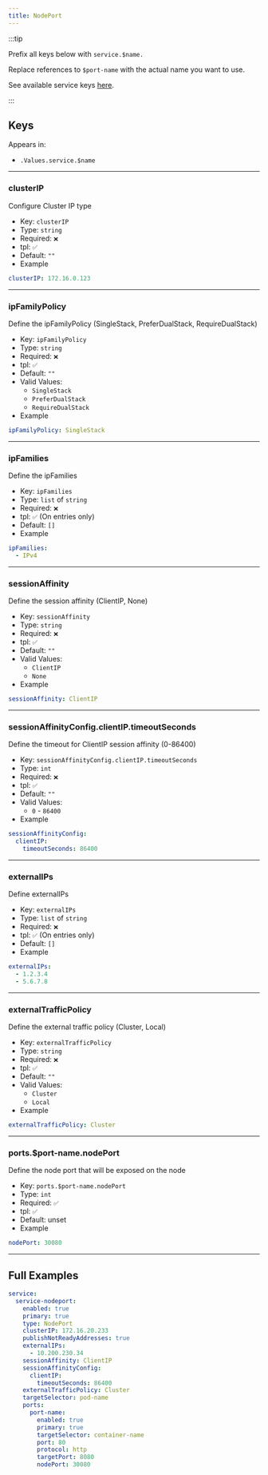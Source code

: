 ```yaml
---
title: NodePort
---
```


:::tip

Prefix all keys below with `service.$name.`

Replace references to `$port-name` with the actual name you want to use.

See available service keys [here](./index.md).

:::

## Keys

Appears in:

- `.Values.service.$name`

---

### clusterIP

Configure Cluster IP type

- Key: `clusterIP`
- Type: `string`
- Required: `❌`
- tpl: `✅`
- Default: `""`
- Example

```yaml
clusterIP: 172.16.0.123
```

---

### ipFamilyPolicy

Define the ipFamilyPolicy (SingleStack, PreferDualStack, RequireDualStack)

- Key: `ipFamilyPolicy`
- Type: `string`
- Required: `❌`
- tpl: `✅`
- Default: `""`
- Valid Values:
  - `SingleStack`
  - `PreferDualStack`
  - `RequireDualStack`
- Example

```yaml
ipFamilyPolicy: SingleStack
```

---

### ipFamilies

Define the ipFamilies

- Key: `ipFamilies`
- Type: `list` of `string`
- Required: `❌`
- tpl: `✅` (On entries only)
- Default: `[]`
- Example

```yaml
ipFamilies:
  - IPv4
```

---

### sessionAffinity

Define the session affinity (ClientIP, None)

- Key: `sessionAffinity`
- Type: `string`
- Required: `❌`
- tpl: `✅`
- Default: `""`
- Valid Values:
  - `ClientIP`
  - `None`
- Example

```yaml
sessionAffinity: ClientIP
```

---

### sessionAffinityConfig.clientIP.timeoutSeconds

Define the timeout for ClientIP session affinity (0-86400)

- Key: `sessionAffinityConfig.clientIP.timeoutSeconds`
- Type: `int`
- Required: `❌`
- tpl: `✅`
- Default: `""`
- Valid Values:
  - `0` - `86400`
- Example

```yaml
sessionAffinityConfig:
  clientIP:
    timeoutSeconds: 86400
```

---

### externalIPs

Define externalIPs

- Key: `externalIPs`
- Type: `list` of `string`
- Required: `❌`
- tpl: `✅` (On entries only)
- Default: `[]`
- Example

```yaml
externalIPs:
  - 1.2.3.4
  - 5.6.7.8
```

---

### externalTrafficPolicy

Define the external traffic policy (Cluster, Local)

- Key: `externalTrafficPolicy`
- Type: `string`
- Required: `❌`
- tpl: `✅`
- Default: `""`
- Valid Values:
  - `Cluster`
  - `Local`
- Example

```yaml
externalTrafficPolicy: Cluster
```

---

### ports.$port-name.nodePort

Define the node port that will be exposed on the node

- Key: `ports.$port-name.nodePort`
- Type: `int`
- Required: `✅`
- tpl: `✅`
- Default: unset
- Example

```yaml
nodePort: 30080
```

---

## Full Examples

```yaml
service:
  service-nodeport:
    enabled: true
    primary: true
    type: NodePort
    clusterIP: 172.16.20.233
    publishNotReadyAddresses: true
    externalIPs:
      - 10.200.230.34
    sessionAffinity: ClientIP
    sessionAffinityConfig:
      clientIP:
        timeoutSeconds: 86400
    externalTrafficPolicy: Cluster
    targetSelector: pod-name
    ports:
      port-name:
        enabled: true
        primary: true
        targetSelector: container-name
        port: 80
        protocol: http
        targetPort: 8080
        nodePort: 30080
```
